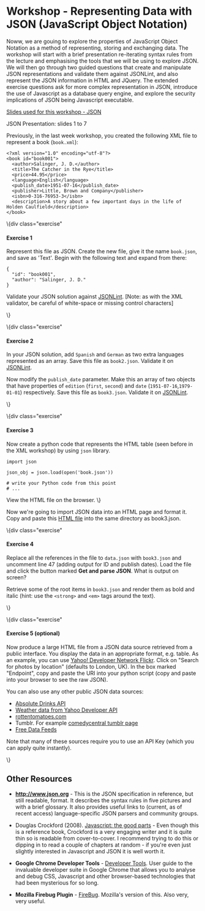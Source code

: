 ﻿Workshop - Representing Data with JSON (JavaScript Object Notation)
=================================

Noww, we are gouing to explore the properties of JavaScript Object Notation as a method of representing, storing and exchanging data. The workshop will start with a brief presentation re-iterating syntax rules from the lecture and emphasising the tools that we will be using to explore JSON. We will then go through two guided questions that create and manipulate JSON representations and validate them against JSONLint, and also represent the JSON information in HTML and JQuery. The extended exercise questions ask for more complex representation in JSON, introduce the use of Javascript as a database query engine, and explore the security implications of JSON being Javascript executable.

<a target="_blank" href="json_workshop.ppt" file="ppt"> Slides used for this workshop - JSON</a>

JSON Presentation: slides 1 to 7

Previously, in the last week workshop, you created the following XML file to represent a book (`book.xml`):

    <?xml version="1.0" encoding="utf-8"?>
    <book id="book001">
      <author>Salinger, J. D.</author>
      <title>The Catcher in the Rye</title>
      <price>44.95</price>
      <language>English</language>
      <publish_date>1951-07-16</publish_date>
      <publisher>Little, Brown and Company</publisher>
      <isbn>0-316-76953-3</isbn>
      <description>A story about a few important days in the life of Holden Caulfield</description>
    </book>

\\{div class="exercise"

#### Exercise 1

Represent this file as JSON. Create the new file, give it the name `book.json`, and save as 'Text'. Begin with the following text and expand from there:

    {
      "id": "book001",
      "author": "Salinger, J. D."
    }

Validate your JSON solution against [JSONLint](http://www.jsonlint.com). [Note: as with the XML validator, be careful of white-space or missing control characters]

\\}

\\{div class="exercise"

#### Exercise 2

In your JSON solution, add `Spanish` and `German` as two extra languages represented as an array. Save this file as `book2.json`. Validate it on [JSONLint](http://www.jsonlint.com).

Now modify the `publish_date` parameter. Make this an array of two objects that have properties of `edition` (`first`, `second`) and `date` (`1951-07-16`,`1979-01-01`) respectively. Save this file as `book3.json`. Validate it on [JSONLint](http://www.jsonlint.com).

\\}

\\{div class="exercise"

#### Exercise 3

Now create a python code that represents the HTML table (seen before in the XML workshop) by using `json` library.

    import json

    json_obj = json.load(open('book.json'))

    # write your Python code from this point
    # ...

View the HTML file on the browser.
\\}


Now we're going to import JSON data into an HTML page and format it. Copy and paste this [HTML file](jquery_book_example.html) into the same directory as book3.json.

\\{div class="exercise"

#### Exercise 4

Replace all the references in the file to `data.json` with `book3.json` and uncomment line 47 (adding output for ID and publish dates). Load the file and click the button marked **Get and parse JSON**. What is output on screen?

Retrieve some of the root items in `book3.json` and render them as bold and italic (hint: use the `<strong>` and `<em>` tags around the text).

\\}

\\{div class="exercise"

#### Exercise 5 (optional)

Now produce a large HTML file from a JSON data source retrieved from a public interface. You display the data in an appropriate format, e.g. table. As an example, you can use [Yahoo! Developer Network Flickr](https://developer.yahoo.com/flickr/). Click on "Search for photos by location" (defaults to London, UK). In the box marked "Endpoint", copy and paste the URI into your python script (copy and paste into your browser to see the raw JSON).

You can also use any other public JSON data sources:

- [Absolute Drinks API](https://addb.absolutdrinks.com/docs/)
- [Weather data from Yahoo Developer API](https://developer.yahoo.com/everything.html)
- [rottentomatoes.com](http://developer.rottentomatoes.com/docs/read/JSON)
- Tumblr. For example [comedycentral tumblr page](http://comedycentral.tumblr.com/api/read/json)
- [Free Data Feeds](http://gomashup.com/cms/free_data_feeds)

Note that many of these sources require you to use an API Key (which you can apply quite instantly).

\\}

Other Resources
---------------

- **http://www.json.org** - This is the JSON specification in reference, but still readable, format. It describes the syntax rules in five pictures and with a brief glossary. It also provides useful links to (current, as of recent access) language-specific JSON parsers and community groups.

- Douglas Crockford (2008). [Javascript: the good parts](http://www.amazon.com/JavaScript-Good-Parts-Douglas-Crockford/dp/0596517742/ref=sr_1_1?ie=UTF8&qid=1425589713&sr=8-1&keywords=javascript+the+good+parts) - Even though this is a reference book, Crockford is a very engaging writer and it is quite thin so is readable from cover-to-cover. I recommend trying to do this or dipping in to read a couple of chapters at random - if you're even just slightly interested in Javascript and JSON it is well worth it.

- **Google Chrome Developer Tools** - [Developer Tools](https://developer.chrome.com/devtools). User guide to the invaluable developer suite in Google Chrome that allows you to analyse and debug CSS, Javascript and other browser-based technologies that had been mysterious for so long.

- **Mozilla Firebug Plugin** - [FireBug](http://getfirebug.com/). Mozilla's version of this. Also very, very useful.
